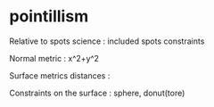 # pointillism
Relative to spots science : included spots constraints

Normal metric : x^2+y^2

Surface metrics distances : 

Constraints on the surface : sphere, donut(tore)
